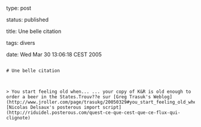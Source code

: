 type: post
status: published
title: Une belle citation
tags: divers
date: Wed Mar 30 13:06:18 CEST 2005
~~~~~~
# Une belle citation

> You start feeling old when... ... your copy of K&R is old enough to order a beer in the States.Trouv??e sur [Greg Trasuk's Weblog](http://www.jroller.com/page/trasukg/20050329#you_start_feeling_old_when)via [Nicolas Delsaux's posterous import script](http://riduidel.posterous.com/quest-ce-que-cest-que-ce-flux-qui-clignote)